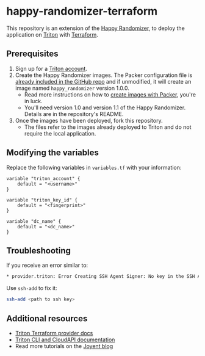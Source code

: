 # happy-randomizer-terraform

This repository is an extension of the [Happy Randomizer](https://github.com/heyawhite/happy-randomizer), to deploy the application on [Triton](https://www.joyent.com/triton/compute) with [Terraform](https://www.terraform.io/intro/index.html).

## Prerequisites

1. Sign up for a [Triton account](https://lpage.joyent.com/Triton-Free-Trial.html). 
1. Create the Happy Randomizer images. The Packer configuration file is [already included in the GitHub repo](https://github.com/heyawhite/happy-randomizer/blob/master/happy-image.json) and if unmodified, it will create an image named `happy_randomizer` version 1.0.0.
   + Read more instructions on how to [create images with Packer](https://www.joyent.com/blog/create-images-with-packer), you're in luck. 
   + You'll need version 1.0 and version 1.1 of the Happy Randomizer. Details are in the repository's README.
1. Once the images have been deployed, fork this repository.
   + The files refer to the images already deployed to Triton and do not require the local application.

## Modifying the variables

Replace the following variables in `variables.tf` with your information:

```hcl
variable "triton_account" {
    default = "<username>"
}

variable "triton_key_id" {
    default = "<fingerprint>"
}

variable "dc_name" {
    default = "<dc_name>"
}
```

## Troubleshooting

If you receive an error similar to:

```sh
* provider.triton: Error Creating SSH Agent Signer: No key in the SSH Agent matches fingerprint: <ssh fingerprint>
```

Use `ssh-add` to fix it:

```sh
ssh-add <path to ssh key>
```

## Additional resources

+ [Triton Terraform provider docs](https://github.com/terraform-providers/terraform-provider-triton)
+ [Triton CLI and CloudAPI documentation](https://docs.joyent.com/public-cloud/api-access/cloudapi)
+ Read more tutorials on the [Joyent blog](https://www.joyent.com/blog)